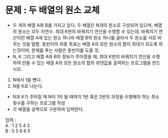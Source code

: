 <h1>문제 : 두 배열의 원소 교체</h1>

* 두 개의 배열 A와 B를 가지고 있다. 두 배열은 N개의 원소로 구성되어 있으며, 배열의 원소는 모두 자연수. 최대 K번의 바꿔치기 연산을 수행할 수 있는데, 바꿔치기 연산이란 배열 A에 있는 원소 하나와 배열 B의 원소 하나를 골라서 두 원소를 서로 바꾸는 것을 말함. 동빈이의 최종 목표는 배열 A의 모든 원소의 합이 최대가 되도록 하는것이며, 문제를 푸는 사람은 동빈이를 도울 것. 
* N, K 그리고 배열 A와 B의 정보가 주어졌을 때, 최대 K번의 바꿔치기 연산을 수행하여 만들 수 있는 배열 A의 모든 원소의 합의 최댓값을 출력하는 프로그램을 만드시오.

1. N에서 1을 뺀다.
2. N을 K로 나눈다.

- N과 K가 주어질 때 N이 1이 될 때까지 1번 혹은 2번의 과정을 수행해야 하는 최소 횟수를 구하는 프로그램 작성
- 각 배열을 공백으로 구분하여 입력한다.

입력 : <BR>
A : 1 2 5 4 3 <BR>
B : 5 5 6 6 5

